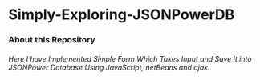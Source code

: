 # Simply-Exploring-JSONPowerDB

### About this Repository
###### Here I have Implemented Simple Form Which Takes Input and Save it into JSONPower Database Using JavaScript, netBeans and ajax.

